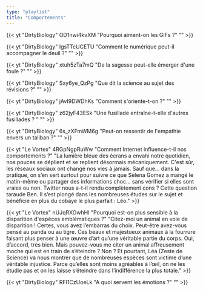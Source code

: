 ```yaml
---
type: "playlist"
title: "Comportements"
---
```



{{< yt "DirtyBiology" OD1nwi4kvXM "Pourquoi aiment-on les GIFs ?" "" >}}

{{< yt "DirtyBiology" IgsTTcUCETU "Comment le numérique peut-il accompagner le deuil ?" "" >}}

{{< yt "DirtyBiology" xtuh5zTa7mQ "De la sagesse peut-elle émerger d'une foule ?" "" >}}

{{< yt "DirtyBiology" Sxy6ye_QzPg "Que dit la science au sujet des révisions ?" "" >}}

{{< yt "DirtyBiology" jAvI9DWDhKs "Comment s'oriente-t-on ?" "" >}}

{{< yt "DirtyBiology" z62jyF43ESk "Une fusillade entraîne-t-elle d'autres fusillades ? " "" >}}

{{< yt "DirtyBiology" 6s_zXFmWM6g "Peut-on ressentir de l'empathie envers un taliban ?" "" >}}

{{< yt "Le Vortex" 4RGpNgpRuWw "Comment Internet influence-t-il nos comportements ?" "La lumière bleue des écrans a envahi notre quotidien, nos pouces se déplient et se replient désormais mécaniquement. C'est sûr, les réseaux sociaux ont changé nos vies à jamais. Sauf que... dans la pratique, on s’en sert surtout pour suivre ce que Selena Gomez a mangé le matin-même ou partager des informations choc… sans vérifier si elles sont vraies ou non. Twitter nous a-t-il rendu complètement cons ? Cette question taraude Ben. Il s’est plongé dans les nombreuses études sur le sujet et bénéficie en plus du cobaye le plus parfait : Léo." >}}

{{< yt "Le Vortex" nUJqRXGwhHI "Pourquoi est-on plus sensible à la disparition d'espèces emblématiques ?" "Citez-moi un animal en voie de disparition ! Certes, vous avez l’embarras du choix. Peut-être avez-vous pensé au panda ou au tigre. Ces beaux et majestueux animaux à la fourrure faisant plus penser à une œuvre d’art qu’une véritable partie du corps. Oui, d’accord, très bien. Mais pouvez-vous me citer un animal affreusement moche qui est en train de s’éteindre ? Non ? Et pourtant, Léa (Zeste de Science) va nous montrer que de nombreuses espèces sont victime d’une véritable injustice. Parce qu’elles sont moins agréables à l’œil, on ne les étudie pas et on les laisse s’éteindre dans l’indifférence la plus totale." >}}

{{< yt "DirtyBiology" RFI1CzUoeLk "A quoi servent les émotions ?" "" >}}
